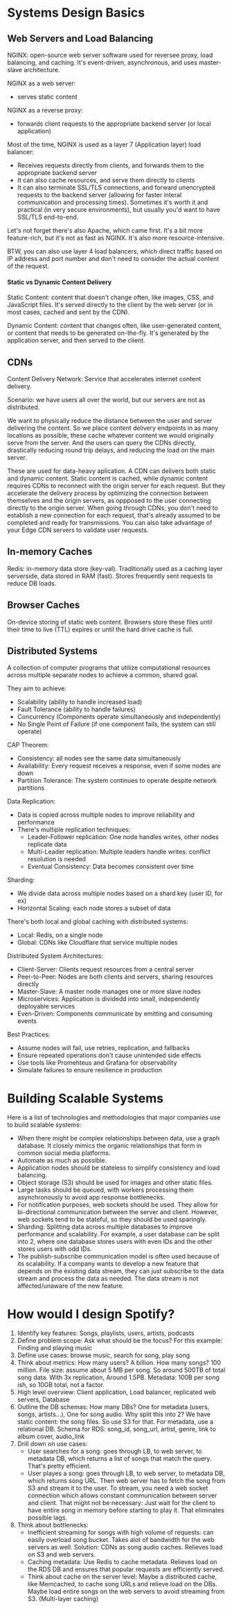 # Systems Design Basics
## Web Servers and Load Balancing
NGINX: open-source web server software used for reversee proxy, load balancing, and caching. It's event-driven, asynchronous, and uses master-slave architecture.

NGINX as a web server:
- serves static content

NGINX as a reverse proxy:
- forwards client requests to the appropriate backend server (or local application)

Most of the time, NGINX is used as a layer 7 (Application layer) load balancer:
- Receives requests directly from clients, and forwards them to the appropriate backend server
- It can also cache resources, and serve them directly to clients
- It can also terminate SSL/TLS connections, and forward unencrypted requests to the backend server (allowing for faster interal communication and processing times). Sometimes it's worth it and practical (in very secure environments), but usually you'd want to have SSL/TLS end-to-end.

Let's not forget there's also Apache, which came first. It's a bit more feature-rich, but it's not as fast as NGINX. It's also more resource-intensive.

BTW, you can also use layer 4 load balancers, which direct traffic based on IP address and port number and don't need to consider the actual content of the request.

#### Static vs Dynamic Content Delivery
Static Content: content that doesn't change often, like images, CSS, and JavaScript files. It's served directly to the client by the web server (or in most cases, cached and sent by the CDN).

Dynamic Content: content that changes often, like user-generated content, or content that needs to be generated on-the-fly. It's generated by the application server, and then served to the client.

## CDNs
Content Delivery Network: Service that accelerates internet content delivery.

Scenario: we have users all over the world, but our servers are not as distributed. 

We want to physically reduce the distance between the user and server delivering the content. So we place content delivery endpoints in as many locations as possible, these cache whatever content we would originally serve from the server. And the users can query the CDNs directly, drastically reducing round trip delays, and reducing the load on the main server.

These are used for data-heavy aplication. A CDN can delivers both static and dynamic content. Static content is cached, while dynamic content requires CDNs to reconnect with the origin server for each request. But they accelerate the delivery process by optimizing the connection between themselves and the origin servers, as oppposed to the user connecting directly to the origin server. When going through CDNs, you don't need to establish a new connection for each request, that's already assumed to be completed and ready for transmissions. You can also take advantage of your Edge CDN servers to validate user requests.

## In-memory Caches
Redis: in-memory data store (key-val). Traditionally used as a caching layer serverside, data stored in RAM (fast). Stores frequently sent requests to reduce DB loads. 

## Browser Caches
On-device storing of static web content. Browsers store these files until their time to live (TTL) expires or until the hard drive cache is full. 

## Distributed Systems
A collection of computer programs that utilize computational resources across multiple separate nodes to achieve a common, shared goal.

They aim to achieve:
- Scalability (ability to handle increased load)
- Fault Tolerance (ability to handle failures)
- Concurrency (Components operate simultaneously and independently)
- No Single Point of Failure (if one component fails, the system can still operate)

CAP Theorem:
- Consistency: all nodes see the same data simultaneously
- Availability: Every request receives a response, even if some nodes are down
- Partition Tolerance: The system continues to operate despite network partitions

Data Replication:
- Data is copied across multiple nodes to improve reliability and performance
- There's multiple replication techniques:
    - Leader-Follower replication: One node handles writes, other nodes replicate data
    - Multi-Leader replication: Multiple leaders handle writes: conflict resolution is needed
    - Eventual Consistency: Data becomes consistent over time

Sharding:
- We divide data across multiple nodes based on a shard key (user ID, for ex)
- Horizontal Scaling: each node stores a subset of data

There's both local and global caching with distributed systems:
- Local: Redis, on a single node
- Global: CDNs like Cloudflare that service multiple nodes

Distributed System Architectures:
- Client-Server: Clients request resources from a central server
- Peer-to-Peer: Nodes are both clients and servers, sharing resources directly
- Master-Slave: A master node manages one or more slave nodes
- Microservices: Application is dividedd into small, independently deployable services
- Even-Driven: Components communicate by emitting and consuming events

Best Practices:
- Assume nodes will fail, use retries, replication, and fallbacks
- Ensure repeated operations don't cause unintended side effects
- Use tools like Promehteus and Grafana for observability
- Simulate failures to ensure resilience in production

# Building Scalable Systems
Here is a list of technologies and methodologies that major companies use to build scalable systems:
- When there might be complex relationships between data, use a graph database. It closely mimics the organic relationships that form in common social media platforms.
- Automate as much as possible. 
- Application nodes should be stateless to simplify consistency and load balancing.
- Object storage (S3) should be used for images and other static files.
- Large tasks should be queued, with workers processing them asynchronously to avoid app response bottlenecks.
- For notification purposes, web sockets should be used. They allow for bi-directional communication between the server and client. However, web sockets tend to be stateful, so they should be used sparingly.
- Sharding: Splitting data across multiple databases to improve performance and scalability. For example, a user database can be split into 2, where one database stores users with even IDs and the other stores users with odd IDs.
- The publish-subscribe communication model is often used because of its scalability. If a company wants to develop a new feature that depends on the existing data stream, they can just subscribe to the data stream and process the data as needed. The data stream is not affected/unaware of the new feature.

# How would I design Spotify?
1. Identify key features: Songs, playlists, users, artists, podcasts
2. Define problem scope: Ask what should be the focus? For this example: Finding and playing music
3. Define use cases: browse music, search for song, play song
4. Think about metrics: How many users? A billion. How many songs? 100 million. File size: assume about 5 MB per song. So around 500TB of total song data. With 3x replication, Around 1.5PB. Metadata: 100B per song ish, so 10GB total, not a factor.
5. High level overview: Client application, Load balancer, replicated web servers, Database
6. Outline the DB schemas: How many DBs? One for metadata (users, songs, artists...), One for song audio. Why split this into 2? We have static content: the song files. So use S3 for that. For metadata, use a relational DB. Schema for RDS: song_id, song_url, artist, genre, link to album cover, audio_link
7. Drill down on use cases: 
    - User searches for a song: goes through LB, to web server, to metadata DB, which returns a list of songs that match the query. That's pretty efficient. 
    - User playes a song: goes through LB, to web server, to metadata DB, which returns song URL. Then web server has to fetch the song from S3 and stream it to the user. To stream, you need a web socket connection which allows constant communication between server and client. That might not be necessary: Just wait for the client to have entire song in memory before starting to play it. That eliminates possible lags.
8. Think about bottlenecks:
    - Inefficient streaming for songs with high volume of requests: can easily overload song bucket. Takes alot of bandwidth for the web servers as well. Solution: CDNs as song audio caches. Relieves load on S3 and web servers.
    - Caching metadata: Use Redis to cache metadata. Relieves load on the RDS DB and ensures that popular requests are efficiently served.
    - Think about cache on the server level: Maybe a distributed cache, like Memcached, to cache song URLs and relieve load on the DBs. Maybe load entire songs on the web servers to avoid streaming from S3. (Multi-layer caching)
